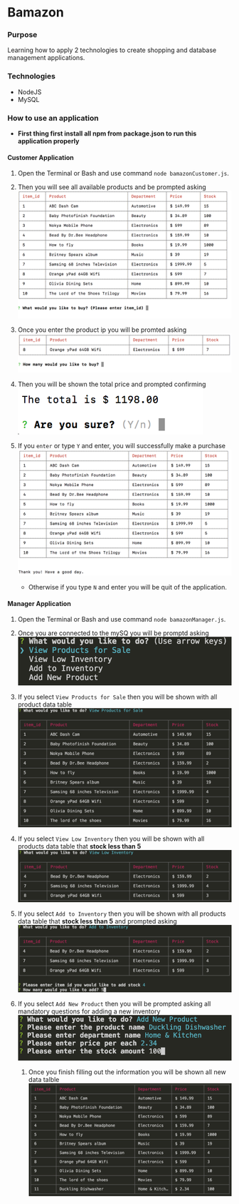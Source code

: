 # Bamazon

### Purpose
Learning how to apply 2 technologies to create shopping and database management applications.

### Technologies
* NodeJS
* MySQL

### How to use an application
* **First thing first install all npm from package.json to run this application properly**

#### Customer Application
1. Open the Terminal or Bash and use command `node bamazonCustomer.js`.
1. Then you will see all available products and be prompted asking 
    ![Data Table](/images/BC1.png)

1. Once you enter the product ip you will be promted asking
    ![Purchasing product](/images/BC2.png)
   
1. Then you will be shown the total price and prompted confirming
    ![Confirmation](/images/BC3.png)

1. If you `enter` or type `Y` and enter, you will successfully make a purchase
    ![Update Table](/images/BC4.png)

    * Otherwise if you type `N` and enter you will be quit of the application.



#### Manager Application

1. Open the Terminal or Bash and use command `node bamazonManager.js`.
1. Once you are connected to the mySQ you will be promptd asking
    ![Initial Prompt](/images/BM1.png)

1. If you select `View Products for Sale` then you will be shown with all product data table
    ![Data Table](/images/BM2.png)

1. If you select `View Low Inventory` then you will be shown with all products data table that **stock less than 5**
    ![Data Table](/images/BM3.png)
   
1. If you select `Add to Inventory` then you will be shown with all products data table that **stock less than 5** and prompted asking
    ![Add data](/images/BM4.png)

1. If you select `Add New Product` then you will be prompted asking all mandatory questions for adding a new inventory 
    ![Add New Product Prompt](/images/BM5.png)

    1. Once you finish filling out the information you will be shown all new data talble
        ![New Data Table](/images/BM6.png)
